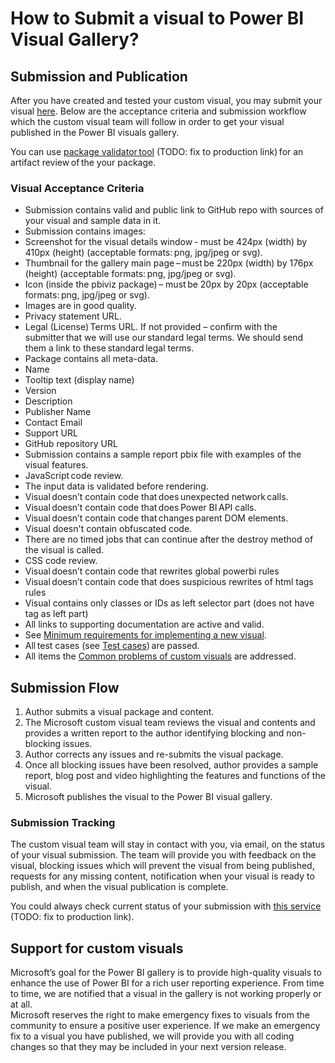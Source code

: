 # How to Submit a visual to Power BI Visual Gallery? 
## Submission and Publication  
After you have created and tested your custom visual, you may submit your visual [here](https://app.powerbi.com/visuals/info#submit). Below are the acceptance criteria and submission workflow which the custom visual team will follow in order to get your visual published in the Power BI visuals gallery.  

You can use [package validator tool](https://powerbi-validator-v-glpol.herokuapp.com) (TODO: fix to production link) for an artifact review of the your package.

### Visual Acceptance Criteria   
- Submission contains valid and public link to GitHub repo with sources of your visual and sample data in it.
- Submission contains images:  
 - Screenshot for the visual details window - must be 424px (width) by 410px (height) (acceptable formats: png, jpg/jpeg or svg).
 - Thumbnail for the gallery main page – must be 220px (width) by 176px (height) (acceptable formats: png, jpg/jpeg or svg).
 - Icon (inside the pbiviz package) – must be 20px by 20px (acceptable formats: png, jpg/jpeg or svg).
 - Images are in good quality.
- Privacy statement URL.  
- Legal (License) Terms URL. If not provided – confirm with the submitter that we will use our standard legal terms. We should send them a link to these standard legal terms.   
- Package contains all meta-data.  
 - Name    
 - Tooltip text (display name)    
 - Version    
 - Description    
 - Publisher Name    
 - Contact Email    
 - Support URL   
 - GitHub repository URL
- Submission contains a sample report pbix file with examples of the visual features.  
- JavaScript code review.    
 - The input data is validated before rendering.   
 - Visual doesn’t contain code that does unexpected network calls.     
 - Visual doesn’t contain code that does Power BI API calls.    
 - Visual doesn’t contain code that changes parent DOM elements.    
 - Visual doesn't contain obfuscated code.   
 - There are no timed jobs that can continue after the destroy method of the visual is called.
- CSS code review.
 - Visual doesn’t contain code that rewrites global powerbi rules 
 - Visual doesn’t contain code that does suspicious rewrites of html tags rules 
 - Visual contains only classes or IDs as left selector part (does not have tag as left part)
- All links to supporting documentation are active and valid.  
- See [Minimum requirements for implementing a new visual](https://github.com/Microsoft/PowerBI-visuals-core/wiki/Minimum-requirements-for-implementing-a-new-visual).
- All test cases (see [Test cases](./SubmissionTesting.md)) are passed.
- All items the [Common problems of custom visuals](./SubmissionCommonProblems.md) are addressed.

## Submission Flow  
1. Author submits a visual package and content.  
2. The Microsoft custom visual team reviews the visual and contents and provides a written report to the author identifying blocking and non-blocking issues.  
3. Author corrects any issues and re-submits the visual package.  
4. Once all blocking issues have been resolved, author provides a sample report, blog post and video highlighting the features and functions of the visual.  
5. Microsoft publishes the visual to the Power BI visual gallery.  
 
### Submission Tracking  
The custom visual team will stay in contact with you, via email, on the status of your visual submission. The team will provide you with feedback on the visual, blocking issues which will prevent the visual from being published, requests for any missing content, notification when your visual is ready to publish, and when the visual publication is complete.  

You could always check current status of your submission with [this service](https://powerbi-validator-v-glpol.herokuapp.com) (TODO: fix to production link). 
 
## Support for custom visuals  
Microsoft’s goal for the Power BI gallery is to provide high-quality visuals to enhance the use of Power BI for a rich user reporting experience. From time to time, we are notified that a visual in the gallery is not working properly or at all.  
Microsoft reserves the right to make emergency fixes to visuals from the community to ensure a positive user experience. If we make an emergency fix to a visual you have published, we will provide you with all coding changes so that they may be included in your next version release.  
 
 
